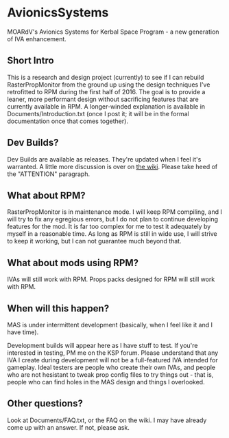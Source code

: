 # AvionicsSystems
MOARdV's Avionics Systems for Kerbal Space Program - a new generation of IVA enhancement.

## Short Intro

This is a research and design project (currently) to see if I can rebuild RasterPropMonitor
from the ground up using the design techniques I've retrofitted to RPM during the first half
of 2016.  The goal is to provide a leaner, more performant design without sacrificing
features that are currently available in RPM.  A longer-winded explanation is available
in Documents/Introduction.txt (once I post it; it will be in the formal documentation once that comes
together).

## Dev Builds?

Dev Builds are available as releases.  They're updated when I feel it's warranted.  A little more
discussion is over on [the wiki](https://github.com/MOARdV/AvionicsSystems/wiki).  Please
take heed of the "ATTENTION" paragraph.

## What about RPM?

RasterPropMonitor is in maintenance mode.  I will keep RPM compiling, and I will try to fix any
egregious errors, but I do not plan to continue developing features for the mod.  It is far too
complex for me to test it adequately by myself in a reasonable time.  As long as RPM is still
in wide use, I will strive to keep it working, but I can not guarantee much beyond that.

## What about mods using RPM?

IVAs will still work with RPM.  Props packs designed for RPM will still work with RPM.

## When will this happen?

MAS is under intermittent development (basically, when I feel like it and I have time).

Development builds will appear here as I have stuff to test. If you're interested
in testing, PM me on the KSP forum.  Please understand that any IVA I create during development
will not be a full-featured IVA intended for gameplay.  Ideal testers are people who create
their own IVAs, and people who are not hesistant to tweak prop config files to try things out -
that is, people who can find holes in the MAS design and things I overlooked.

## Other questions?

Look at Documents/FAQ.txt, or the FAQ on the wiki.  I may have already come up with an answer.  If not, please ask.
